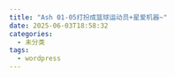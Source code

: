 ```yaml
---
title: "Ash 01-05打扮成篮球运动员+星爱机器~"
date: 2025-06-03T18:58:32
categories:
  - 未分类
tags:
  - wordpress
---
```





